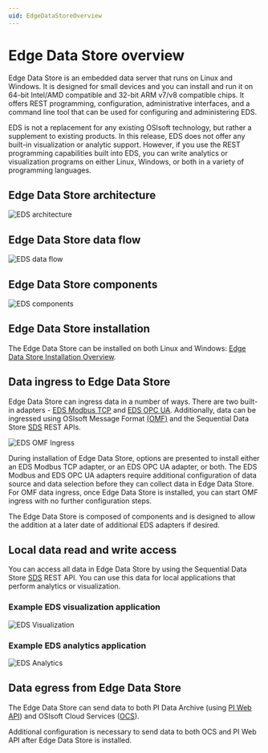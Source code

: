 ```yaml
---
uid: EdgeDataStoreOverview
---
```


# Edge Data Store overview

Edge Data Store is an embedded data server that runs on Linux and Windows. It is designed for small devices and you can install and run it on 64-bit Intel/AMD compatible and 32-bit ARM v7/v8 compatible chips. It offers REST programming, configuration, administrative interfaces, and a command line tool that can be used for configuring and administering EDS.

EDS is not a replacement for any existing OSIsoft technology, but rather a supplement to existing products. In this release, EDS does not offer any built-in visualization or analytic support. However, if you use the REST programming capabilities built into EDS, you can write analytics or visualization programs on either Linux, Windows, or both in a variety of programming languages.

## Edge Data Store architecture

![EDS architecture](https://osisoft.github.io/Edge-Data-Store-Docs/V1/images/EDSArchitecture.jpg "EDS architecture")

## Edge Data Store data flow

![EDS data flow](https://osisoft.github.io/Edge-Data-Store-Docs/V1/images/EDSOverview1.jpg "EDS data flow")

## Edge Data Store components

![EDS components](https://osisoft.github.io/Edge-Data-Store-Docs/V1/images/EDSOverview2.jpg "EDS components")

## Edge Data Store installation

The Edge Data Store can be installed on both Linux and Windows: [Edge Data Store Installation Overview](xref:installationOverview).

## Data ingress to Edge Data Store

Edge Data Store can ingress data in a number of ways. There are two built-in adapters - [EDS Modbus TCP](xref:modbusQuickStart) and [EDS OPC UA](xref:opcUaQuickStart). Additionally, data can be ingressed using OSIsoft Message Format [(OMF)](xref:omfQuickStart) and the Sequential Data Store [SDS](xref:sdsWritingData) REST APIs.

![EDS OMF Ingress](https://osisoft.github.io/Edge-Data-Store-Docs/V1/images/EDSOMFIngress.jpg "EDS OMF Ingress")

During installation of Edge Data Store, options are presented to install either an EDS Modbus TCP adapter, or an EDS OPC UA adapter, or both. The EDS Modbus and EDS OPC UA adapters require additional configuration of data source and data selection before they can collect data in Edge Data Store. For OMF data ingress, once Edge Data Store is installed, you can start OMF ingress with no further configuration steps.

The Edge Data Store is composed of components and is designed to allow the addition at a later date of additional EDS adapters if desired.

## Local data read and write access

You can access all data in Edge Data Store by using the Sequential Data Store [SDS](xref:sdsQuickStart) REST API. You can use this data for local applications that perform analytics or visualization. 

### Example EDS visualization application

![EDS Visualization](https://osisoft.github.io/Edge-Data-Store-Docs/V1/images/EDSVisualization.jpg "EDS Visualization")

### Example EDS analytics application

![EDS Analytics](https://osisoft.github.io/Edge-Data-Store-Docs/V1/images/EDSAnalytics.jpg "EDS Analytics")

## Data egress from Edge Data Store

The Edge Data Store can send data to both PI Data Archive (using [PI Web API](xref:piEgressQuickStart)) and OSIsoft Cloud Services ([OCS](xref:ocsEgressQuickStart)).

Additional configuration is necessary to send data to both OCS and PI Web API after Edge Data Store is installed.
